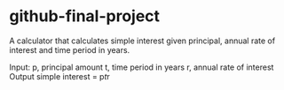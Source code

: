 # github-final-project

A calculator that calculates simple interest given principal, annual rate of interest and time period in years.

Input:
       p, principal amount
       t, time period in years
       r, annual rate of interest
Output
       simple interest = p*t*r


       
